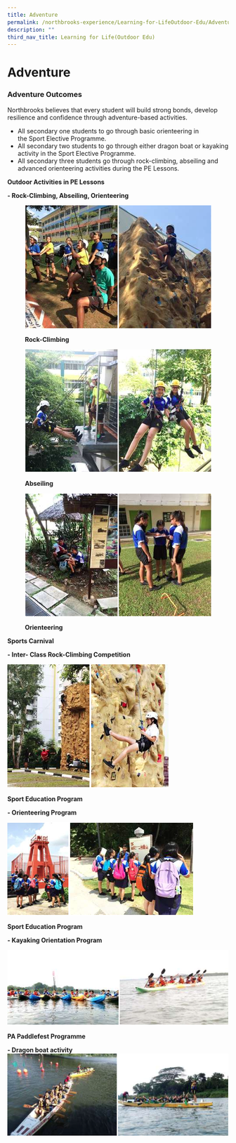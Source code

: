 ```yaml
---
title: Adventure
permalink: /northbrooks-experience/Learning-for-LifeOutdoor-Edu/Adventure/permalink/
description: ""
third_nav_title: Learning for Life(Outdoor Edu)
---
```

Adventure
=========

### Adventure Outcomes

Northbrooks believes that every student will build strong bonds, develop resilience and confidence through adventure-based activities.

*   All secondary one students to go through basic orienteering in the Sport Elective Programme.
*   All secondary two students to go through either dragon boat or kayaking activity in the Sport Elective Programme.
*   All secondary three students go through rock-climbing, abseiling and advanced orienteering activities during the PE Lessons.

**Outdoor Activities in PE Lessons**

**\- Rock-Climbing, Abseiling, Orienteering**



<figure>

![](/images/Adventure1.png)

<figcaption> <strong> Rock-Climbing </strong> </figcaption>

</figure>



<figure>

![](/images/Adventure2.png)

<figcaption> <strong> Abseiling </strong> </figcaption>

</figure>



<figure>

![](/images/Adventure3.png)

<figcaption> <strong> Orienteering </strong> </figcaption>

</figure>

**Sports Carnival**  

**\- Inter- Class Rock-Climbing Competition**

![](/images/Adventure4.png)

**Sport Education Program**

**\- Orienteering Program**

![](/images/Adventure5.png)

**Sport Education Program**

**\- Kayaking Orientation Program**

![](/images/Adventure6.png)

**PA Paddlefest Programme**  

**\- Dragon boat activity**
![](/images/Adventure7.png)
